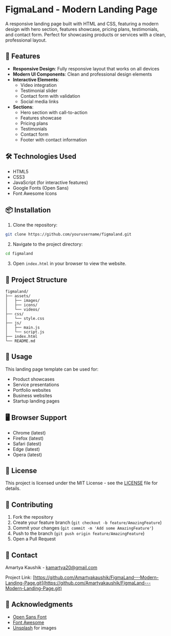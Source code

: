 # FigmaLand - Modern Landing Page

A responsive landing page built with HTML and CSS, featuring a modern design with hero section, features showcase, pricing plans, testimonials, and contact form. Perfect for showcasing products or services with a clean, professional layout.

## 🚀 Features

- **Responsive Design**: Fully responsive layout that works on all devices
- **Modern UI Components**: Clean and professional design elements
- **Interactive Elements**: 
  - Video integration
  - Testimonial slider
  - Contact form with validation
  - Social media links
- **Sections**:
  - Hero section with call-to-action
  - Features showcase
  - Pricing plans
  - Testimonials
  - Contact form
  - Footer with contact information

## 🛠️ Technologies Used

- HTML5
- CSS3
- JavaScript (for interactive features)
- Google Fonts (Open Sans)
- Font Awesome Icons

## 📦 Installation

1. Clone the repository:
```bash
git clone https://github.com/yourusername/figmaland.git
```

2. Navigate to the project directory:
```bash
cd figmaland
```

3. Open `index.html` in your browser to view the website.

## 🎨 Project Structure

```
figmaland/
├── assets/
│   ├── images/
│   ├── icons/
│   └── videos/
├── css/
│   └── style.css
├── js/
│   ├── main.js
│   └── script.js
├── index.html
└── README.md
```

## 🎯 Usage

This landing page template can be used for:
- Product showcases
- Service presentations
- Portfolio websites
- Business websites
- Startup landing pages

## 🖥️ Browser Support

- Chrome (latest)
- Firefox (latest)
- Safari (latest)
- Edge (latest)
- Opera (latest)

## 📝 License

This project is licensed under the MIT License - see the [LICENSE](LICENSE) file for details.

## 👥 Contributing

1. Fork the repository
2. Create your feature branch (`git checkout -b feature/AmazingFeature`)
3. Commit your changes (`git commit -m 'Add some AmazingFeature'`)
4. Push to the branch (`git push origin feature/AmazingFeature`)
5. Open a Pull Request

## 📧 Contact

Amartya Kaushik - kamartya20@gmail.com

Project Link: [https://github.com/Amartyakaushik/FigmaLand---Modern-Landing-Page.git](https://github.com/Amartyakaushik/FigmaLand---Modern-Landing-Page.git)

## 🙏 Acknowledgments

- [Open Sans Font](https://fonts.google.com/specimen/Open+Sans)
- [Font Awesome](https://fontawesome.com/)
- [Unsplash](https://unsplash.com/) for images 